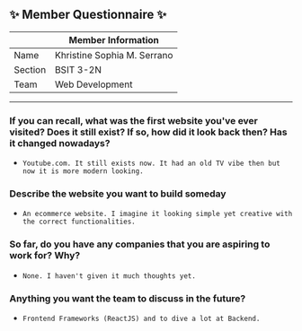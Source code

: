 ## :sparkles: Member Questionnaire :sparkles:

|                        | Member Information                                                          |
|------------------------|-----------------------------------------------------------------------------|
| Name                   | Khristine Sophia M. Serrano                                                 |
| Section                | BSIT 3-2N                                                                   |
| Team                   | Web Development                                                             |

-------

### If you can recall, what was the first website you've ever visited? Does it still exist? If so, how did it look back then? Has it changed nowadays?
- `Youtube.com. It still exists now. It had an old TV vibe then but now it is more modern looking.`

### Describe the website you want to build someday
- `An ecommerce website. I imagine it looking simple yet creative with the correct functionalities.`

### So far, do you have any companies that you are aspiring to work for? Why?
- `None. I haven't given it much thoughts yet.`

### Anything you want the team to discuss in the future?
- `Frontend Frameworks (ReactJS) and to dive a lot at Backend.`
